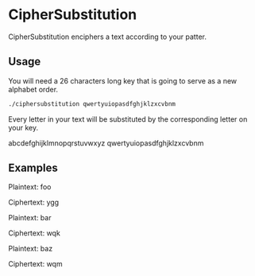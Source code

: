 # CipherSubstitution

CipherSubstitution enciphers a text according to your patter.

## Usage

You will need a 26 characters long key that is going to serve as a new alphabet order.

```bash
./ciphersubstitution qwertyuiopasdfghjklzxcvbnm
```

Every letter in your text will be substituted by the corresponding letter on your key.

abcdefghijklmnopqrstuvwxyz
qwertyuiopasdfghjklzxcvbnm

## Examples


Plaintext: foo

Ciphertext: ygg


Plaintext: bar

Ciphertext: wqk


Plaintext: baz

Ciphertext: wqm

